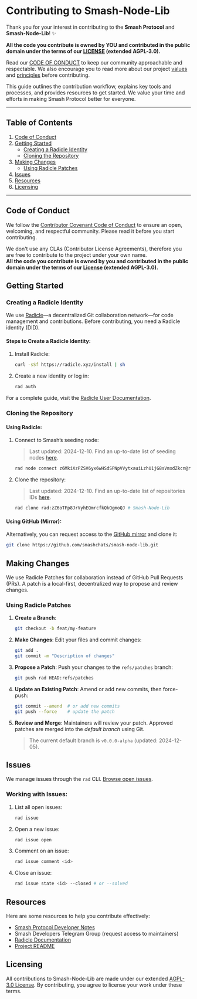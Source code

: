 # Contributing to Smash-Node-Lib

Thank you for your interest in contributing to the **Smash Protocol** and **Smash-Node-Lib**! :sparkles:

**All the code you contribute is owned by YOU and contributed in the public domain under the terms of our [LICENSE](../LICENSE) (extended AGPL-3.0).**

Read our [CODE OF CONDUCT](./CODE_OF_CONDUCT.md) to keep our community approachable and respectable.
We also encourage you to read more about our project [values](https://dev.smashchats.com/Smash%20Values) and [principles](https://dev.smashchats.com/Smash%20Principles) before contributing.

This guide outlines the contribution workflow, explains key tools and processes, and provides resources to get started. We value your time and efforts in making Smash Protocol better for everyone.

<!-- TODO: issues from non-radicle contributors -->

---

## **Table of Contents**

1. [Code of Conduct](#code-of-conduct)
2. [Getting Started](#getting-started)
    - [Creating a Radicle Identity](#creating-a-radicle-identity)
    - [Cloning the Repository](#cloning-the-repository)
3. [Making Changes](#making-changes)
    - [Using Radicle Patches](#using-radicle-patches)
4. [Issues](#issues)
5. [Resources](#resources)
6. [Licensing](#licensing)

---

## **Code of Conduct**

We follow the [Contributor Covenant Code of Conduct](./CODE_OF_CONDUCT.md) to ensure an open, welcoming, and respectful community. Please read it before you start contributing.

We don't use any CLAs (Contributor License Agreements), therefore you are free to contribute to the project under your own name. <br>
**All the code you contribute is owned by you and contributed in the public domain under the terms of our [License](../LICENSE) (extended AGPL-3.0).**

## **Getting Started**

### Creating a Radicle Identity

We use [Radicle](https://radicle.xyz/)—a decentralized Git collaboration network—for code management and contributions. Before contributing, you need a Radicle identity (DID).

#### Steps to Create a Radicle Identity:

1. Install Radicle:
    ```bash
    curl -sSf https://radicle.xyz/install | sh
    ```
2. Create a new identity or log in:
    ```bash
    rad auth
    ```

For a complete guide, visit the [Radicle User Documentation](https://radicle.xyz/guides/user).

### Cloning the Repository

#### Using Radicle:

1. Connect to Smash’s seeding node:

    > Last updated: 2024-12-10.
    > Find an up-to-date list of seeding nodes [here](https://dev.smashchats.com/radicle%20seeding%20node).

    ```bash
    rad node connect z6MkiXzPZSV6yx6wHSdSPNpVVytxauiLzhU1jG8sVmxdZkcn@rad-node.smashchats.com:8778
    ```

2. Clone the repository:

    > Last updated: 2024-12-10.
    > Find an up-to-date list of repositories IDs [here](https://dev.smashchats.com/radicle%20repos).

    ```bash
    rad clone rad:zZ6oTFp8JrVyhEQmrcfkQkQgmoQJ # Smash-Node-Lib
    ```

#### Using GitHub (Mirror):

Alternatively, you can request access to the [GitHub mirror](https://github.com/smashchats/smash-node-lib) and clone it:

```bash
git clone https://github.com/smashchats/smash-node-lib.git
```

## **Making Changes**

We use Radicle Patches for collaboration instead of GitHub Pull Requests (PRs).
A patch is a local-first, decentralized way to propose and review changes.

### Using Radicle Patches

1. **Create a Branch**:

    ```bash
    git checkout -b feat/my-feature
    ```

2. **Make Changes**:
   Edit your files and commit changes:

    ```bash
    git add .
    git commit -m "Description of changes"
    ```

3. **Propose a Patch**:
   Push your changes to the `refs/patches` branch:

    ```bash
    git push rad HEAD:refs/patches
    ```

4. **Update an Existing Patch**:
   Amend or add new commits, then force-push:

    ```bash
    git commit --amend  # or add new commits
    git push --force    # update the patch
    ```

5. **Review and Merge**:
   Maintainers will review your patch.
   Approved patches are merged into the _default branch_ using Git.

    > The current default branch is `v0.0.0-alpha` (updated: 2024-12-05).

## **Issues**

We manage issues through the `rad` CLI. [Browse open issues](https://app.radicle.xyz/nodes/seed.radicle.garden/rad:zZ6oTFp8JrVyhEQmrcfkQkQgmoQJ/issues).

### Working with Issues:

1. List all open issues:
    ```bash
    rad issue
    ```
2. Open a new issue:
    ```bash
    rad issue open
    ```
3. Comment on an issue:
    ```bash
    rad issue comment <id>
    ```
4. Close an issue:
    ```bash
    rad issue state <id> --closed # or --solved
    ```

## **Resources**

Here are some resources to help you contribute effectively:

- [Smash Protocol Developer Notes](https://dev.smashchats.com/)
- Smash Developers Telegram Group (request access to maintainers)
- [Radicle Documentation](https://radicle.xyz/docs/)
- [Project README](../README.md)

## **Licensing**

All contributions to Smash-Node-Lib are made under our extended [AGPL-3.0 License](../LICENSE). By contributing, you agree to license your work under these terms.
